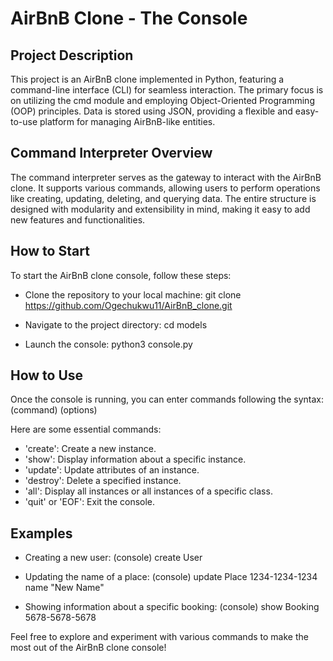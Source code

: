 # AirBnB Clone - The Console

## Project Description

This project is an AirBnB clone implemented in Python, featuring a command-line interface (CLI) for seamless interaction. The primary focus is on utilizing the cmd module and employing Object-Oriented Programming (OOP) principles. Data is stored using JSON, providing a flexible and easy-to-use platform for managing AirBnB-like entities.

## Command Interpreter Overview

The command interpreter serves as the gateway to interact with the AirBnB clone. It supports various commands, allowing users to perform operations like creating, updating, deleting, and querying data. The entire structure is designed with modularity and extensibility in mind, making it easy to add new features and functionalities.

## How to Start

To start the AirBnB clone console, follow these steps:

- Clone the repository to your local machine:
 git clone https://github.com/Ogechukwu11/AirBnB_clone.git

- Navigate to the project directory:
 cd models

- Launch the console:
 python3 console.py

## How to Use

Once the console is running, you can enter commands following the syntax:
 (command) (options)

Here are some essential commands:

- 'create': Create a new instance.
- 'show': Display information about a specific instance.
- 'update': Update attributes of an instance.
- 'destroy': Delete a specified instance.
- 'all': Display all instances or all instances of a specific class.
- 'quit' or 'EOF': Exit the console.

## Examples

- Creating a new user:
 (console) create User

- Updating the name of a place:
 (console) update Place 1234-1234-1234 name "New Name"

- Showing information about a specific booking:
 (console) show Booking 5678-5678-5678

Feel free to explore and experiment with various commands to make the most out of the AirBnB clone console!
